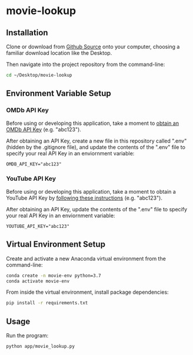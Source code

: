 # movie-lookup

## Installation

Clone or download from [Github Source](https://github.com/kristyyip/movie-lookup) onto your computer, choosing a familiar download location like the Desktop.

Then navigate into the project repository from the command-line:

```sh
cd ~/Desktop/movie-lookup
```

## Environment Variable Setup

### OMDb API Key
Before using or developing this application, take a moment to [obtain an OMDb API Key](https://www.omdbapi.com/apikey.aspx) (e.g. "abc123").

After obtaining an API Key, create a new file in this repository called ".env" (hidden by the .gitignore file), and update the contents of the ".env" file to specify your real API Key in an enviornment variable:

    OMDB_API_KEY="abc123"

### YouTube API Key
Before using or developing this application, take a moment to obtain a YouTube API Key by [following these instructions](https://developers.google.com/youtube/v3/getting-started) (e.g. "abc123").

After obtaining an API Key, update the contents of the ".env" file to specify your real API Key in an enviornment variable:

    YOUTUBE_API_KEY="abc123"

## Virtual Environment Setup

Create and activate a new Anaconda virtual environment from the command-line:
```sh
conda create -n movie-env python=3.7
conda activate movie-env
```

From inside the virtual environment, install package dependencies:
```sh
pip install -r requirements.txt
```

## Usage
Run the program:
```sh
python app/movie_lookup.py
```